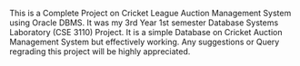 This is a Complete Project on Cricket League Auction Management System using Oracle DBMS.
It was my 3rd Year 1st semester Database Systems Laboratory (CSE 3110) Project.
It is a simple Database on Cricket Auction Management System but effectively working.
Any suggestions or Query regrading this project will be highly appreciated.
